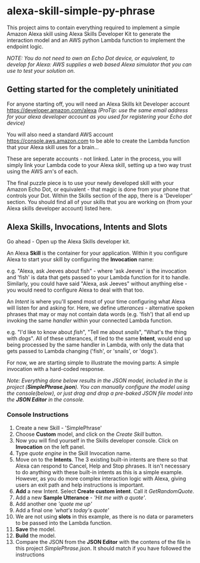# alexa-skill-simple-py-phrase

This project aims to contain everything required to implement a simple Amazon Alexa skill
using Alexa Skills Developer Kit to generate the interaction model and an AWS python Lambda function to implement the endpoint logic.

*NOTE: You do not need to own an Echo Dot device, or equivalent, to develop for Alexa: AWS supplies a web based Alexa simulator that you can use to test your solution on.*

## Getting started for the completely uninitiated

For anyone starting off, you will need an Alexa Skills kit Developer account https://developer.amazon.com/alexa 
*(ProTip: use the same email address for your alexa developer account as you used for registering your Echo dot device)*

You will also need a standard AWS account https://console.aws.amazon.com to be able to create the Lambda function that your Alexa skill uses for a brain...

These are seperate accounts - not linked. Later in the process, you will simply link your Lambda code to your Alexa skill, setting up a two way trust using the AWS arn's of each.

The final puzzle piece is to use your newly developed skill with your Amazon Echo Dot, or equivalent - that magic is done from your phone that controls your Dot. Within the Skills section of the app, there is a 'Developer' section. You should find all of your skills that you are working on (from your Alexa skills developer account) listed here.

## Alexa Skills, Invocations, Intents and Slots

Go ahead - Open up the Alexa Skills developer kit. 

An Alexa **Skill** is the container for your application. Within it you configure Alexa to start your skill by configuring the **Invocation** name: 

e.g. "Alexa, ask Jeeves about fish" - where 'ask Jeeves' is the invocation and 'fish' is data that gets passed to your Lambda function for it to handle. Similarly, you could have said "Alexa, ask Jeeves" without anything else - you would need to configure Alexa to deal with that too.

An *Intent* is where you'll spend most of your time configuring what Alexa will listen for and asking for. Here, we define *utterances* - alternative spoken phrases that may or may not contain data words (e.g. 'fish') that all end up invoking the same *handler* within your connected Lambda function.

e.g. "I'd like to know about *fish*", "Tell me about *snails*", "What's the thing with *dogs*". All of these utterances, if tied to the same **Intent**, would end up being processed by the same handler in Lambda, with only the data that gets passed to Lambda changing ('fish', or 'snails', or 'dogs').

For now, we are starting simple to illustrate the moving parts: A simple invocation with a hard-coded response.

*Note: Everything done below results in the JSON model, included in the is project (**SimplePhrase.json**). You can manually configure the model using the console(below), 
or just drag and drop a pre-baked JSON file model into the **JSON Editor** in the console.*

### Console Instructions
1. Create a new Skill - 'SimplePhrase'
2. Choose **Custom** model, and click on the *Create Skill* button.
3. Now you will find yourself in the Skills developer console. Click on **Invocation** on the left panel.
4. Type *quote engine* in the Skill Invocation name. 
5. Move on to the **Intents**. The 3 existing built-in intents are there so that Alexa can respond to Cancel, Help and Stop phrases. It isn't necessary to do anything with these built-in intents as this is a simple example. However, as you do more complex interaction logic with Alexa, giving users an exit path and help instructions is important.
6. **Add** a new Intent. Select **Create custom intent**. Call it *GetRandomQuote*.
7. Add a new **Sample Utterance** - *'Hit me with a quote'*. 
8. Add another one *'quote me up'*
9. Add a final one *'what's today's quote'*
10. We are not using **slots** in this example, as there is no data or parameters to be passed into the Lambda function.
11. **Save** the model.
12. **Build** the model.
13. Compare the JSON from the **JSON Editor** with the contens of the file in this project *SimplePhrase.json*. It should match if you have followed the instructions




